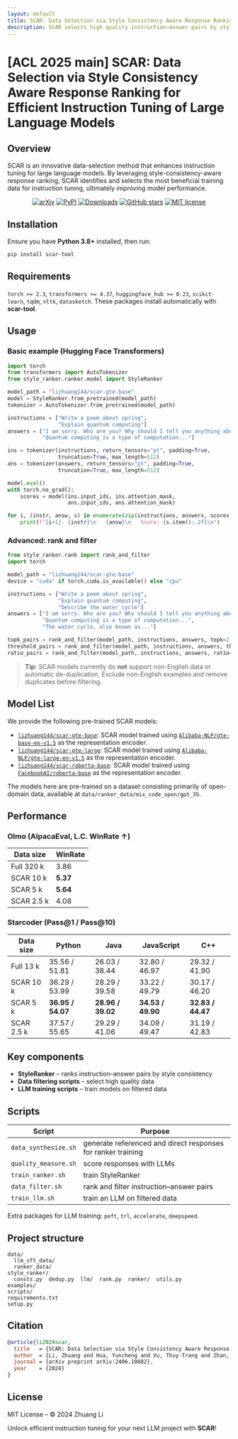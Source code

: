 ```yaml
---
layout: default
title: SCAR: Data Selection via Style Consistency Aware Response Ranking
description: SCAR selects high quality instruction–answer pairs by style consistency to enable efficient instruction tuning of large language models.
---
```


# [ACL 2025 main] SCAR: Data Selection via Style Consistency Aware Response Ranking for Efficient Instruction Tuning of Large Language Models

## Overview

SCAR is an innovative data-selection method that enhances instruction tuning for large language models. By leveraging style-consistency-aware response ranking, SCAR identifies and selects the most beneficial training data for instruction tuning, ultimately improving model performance.

<p align="center">
  <a href="https://arxiv.org/abs/2406.10882"><img src="https://img.shields.io/badge/arXiv-2406.10882-b31b1b.svg" alt="arXiv"></a>
  <a href="https://pypi.org/project/scar-tool/"><img src="https://img.shields.io/pypi/v/scar-tool?color=g" alt="PyPI"></a>
  <a href="https://pepy.tech/project/scar-tool"><img src="https://static.pepy.tech/badge/scar-tool" alt="Downloads"></a>
  <a href="https://github.com/zhuang-li/SCAR"><img src="https://img.shields.io/github/stars/zhuang-li/SCAR?style=social" alt="GitHub stars"></a>
  <a href="https://opensource.org/licenses/MIT"><img src="https://img.shields.io/badge/License-MIT-green.svg" alt="MIT license"></a>
</p>

## Installation

Ensure you have **Python 3.8+** installed, then run:

```bash
pip install scar-tool
````

## Requirements

`torch >= 2.3`, `transformers >= 4.37`, `huggingface_hub >= 0.23`, `scikit-learn`, `tqdm`, `nltk`, `datasketch`.
These packages install automatically with **scar-tool**.

## Usage

### Basic example (Hugging Face Transformers)

```python
import torch
from transformers import AutoTokenizer
from style_ranker.ranker.model import StyleRanker

model_path = "lizhuang144/scar-gte-base"
model = StyleRanker.from_pretrained(model_path)
tokenizer = AutoTokenizer.from_pretrained(model_path)

instructions = ["Write a poem about spring",
                "Explain quantum computing"]
answers = ["I am sorry. Who are you? Why should I tell you anything about poem",
           "Quantum computing is a type of computation..."]

ins = tokenizer(instructions, return_tensors="pt", padding=True,
                truncation=True, max_length=512)
ans = tokenizer(answers, return_tensors="pt", padding=True,
                truncation=True, max_length=512)

model.eval()
with torch.no_grad():
    scores = model(ins.input_ids, ins.attention_mask,
                   ans.input_ids, ans.attention_mask)

for i, (instr, answ, s) in enumerate(zip(instructions, answers, scores)):
    print(f"{i+1}. {instr}\n   {answ}\n   Score: {s.item():.2f}\n")
```

### Advanced: rank and filter

```python
from style_ranker.rank import rank_and_filter
import torch

model_path = "lizhuang144/scar-gte-base"
device = "cuda" if torch.cuda.is_available() else "cpu"

instructions = ["Write a poem about spring",
                "Explain quantum computing",
                "Describe the water cycle"]
answers = ["I am sorry. Who are you? Why should I tell you anything about poem",
           "Quantum computing is a type of computation...",
           "The water cycle, also known as..."]

topk_pairs = rank_and_filter(model_path, instructions, answers, topk=2, device=device)
threshold_pairs = rank_and_filter(model_path, instructions, answers, threshold=-2.0, device=device)
ratio_pairs = rank_and_filter(model_path, instructions, answers, ratio=0.5, device=device)
```

> **Tip:** SCAR models currently do **not** support non-English data or automatic de-duplication. Exclude non-English examples and remove duplicates before filtering.

## Model List

We provide the following pre-trained SCAR models:

- [`lizhuang144/scar-gte-base`](https://huggingface.co/lizhuang144/scar-gte-base): SCAR model trained using [`Alibaba-NLP/gte-base-en-v1.5`](https://huggingface.co/Alibaba-NLP/gte-base-en-v1.5) as the representation encoder.
- [`lizhuang144/scar-gte-large`](https://huggingface.co/lizhuang144/scar-gte-large): SCAR model trained using [`Alibaba-NLP/gte-large-en-v1.5`](https://huggingface.co/Alibaba-NLP/gte-large-en-v1.5) as the representation encoder.
- [`lizhuang144/scar-roberta-base`](https://huggingface.co/lizhuang144/scar-roberta-base): SCAR model trained using [`FacebookAI/roberta-base`](https://huggingface.co/FacebookAI/roberta-base) as the representation encoder.

The models here are pre-trained on a dataset consisting primarily of open-domain data, available at `data/ranker_data/mix_code_open/gpt_35`.

## Performance

### Olmo (AlpacaEval, L.C. WinRate ↑)

| Data size  | WinRate  |
| ---------- | -------- |
| Full 320 k | 3.86     |
| SCAR 10 k  | **5.37** |
| SCAR 5 k   | **5.64** |
| SCAR 2.5 k | 4.08     |

### Starcoder (Pass\@1 / Pass\@10)

| Data size  | Python            | Java              | JavaScript        | C++               |
| ---------- | ----------------- | ----------------- | ----------------- | ----------------- |
| Full 13 k  | 35.56 / 51.81     | 26.03 / 38.44     | 32.80 / 46.97     | 29.32 / 41.90     |
| SCAR 10 k  | 36.29 / 53.99     | 28.29 / 39.58     | 33.22 / 49.79     | 30.17 / 46.20     |
| SCAR 5 k   | **36.95 / 54.07** | **28.96 / 39.02** | **34.53 / 49.90** | **32.83 / 44.47** |
| SCAR 2.5 k | 37.57 / 55.65     | 29.29 / 41.06     | 34.09 / 49.47     | 31.19 / 42.83     |

## Key components

* **StyleRanker** – ranks instruction–answer pairs by style consistency
* **Data filtering scripts** – select high quality data
* **LLM training scripts** – train models on filtered data

## Scripts

| Script               | Purpose                                                      |
| -------------------- | ------------------------------------------------------------ |
| `data_synthesize.sh` | generate referenced and direct responses for ranker training |
| `quality_measure.sh` | score responses with LLMs                                    |
| `train_ranker.sh`    | train StyleRanker                                            |
| `data_filter.sh`     | rank and filter instruction–answer pairs                     |
| `train_llm.sh`       | train an LLM on filtered data                                |

Extra packages for LLM training: `peft`, `trl`, `accelerate`, `deepspeed`.

## Project structure

```
data/
  llm_sft_data/
  ranker_data/
style_ranker/
  consts.py  dedup.py  llm/  rank.py  ranker/  utils.py
examples/
scripts/
requirements.txt
setup.py
```

## Citation

```bibtex
@article{li2024scar,
  title   = {SCAR: Data Selection via Style Consistency Aware Response Ranking for Efficient Instruction Tuning of Large Language Models},
  author  = {Li, Zhuang and Hua, Yuncheng and Vu, Thuy-Trang and Zhan, Haolan and Qu, Lizhen and Haffari, Gholamreza},
  journal = {arXiv preprint arXiv:2406.10882},
  year    = {2024}
}
```

## License

MIT License – © 2024 Zhuang Li

Unlock efficient instruction tuning for your next LLM project with **SCAR**!

